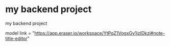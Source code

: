 # my backend project

my backend project

model link = "https://app.eraser.io/workspace/YtPqZ1VogxGy1jzIDkzj#note-title-editor"